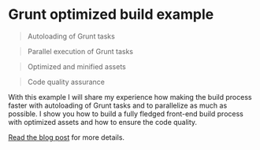 # Grunt optimized build example 

> Autoloading of Grunt tasks 

> Parallel execution of Grunt tasks

> Optimized and minified assets

> Code quality assurance

With this example I will share my experience how making the build process faster with autoloading of Grunt tasks and to 
parallelize as much as possible. I show you how to build a fully fledged front-end build process with optimized assets 
and how to ensure the code quality.

[Read the blog post](https://sandro-keil.de/blog/2015/07/13/autoloading-grunt-tasks-concurrently-with-optimized-assets/ "Visit blog post") for more details.
